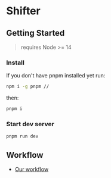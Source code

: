 # Shifter

## Getting Started

> requires Node >= 14

### Install

If you don't have pnpm installed yet run:

```bash
npm i -g pnpm // 
```

then:

```bash
pnpm i
```

### Start dev server

```bash
pnpm run dev
```

## Workflow

- [Our workflow](https://github.com/flashcards-app/backend/blob/develop/.github/docs/workflow.md)

